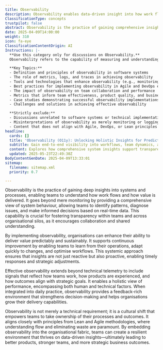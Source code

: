 ```yaml
---
title: Observability
description: Observability enables data-driven insight into how work flows and value is delivered. It supports transparency, informed decision-making, and continuous improvement across teams, products, and the business.
ClassificationType: concepts
trustpilot: false
abstract: Observability is the practice of gaining comprehensive insights into systems and processes, enabling teams to understand work flows and value delivery. It transcends traditional monitoring by offering a holistic view of system behaviour, which allows teams to identify patterns, diagnose issues, and make informed decisions based on real-time data. This capability is essential for fostering transparency and collaboration within teams and across organisational silos. By implementing observability, organisations can improve their ability to deliver value predictably and sustainably, supporting continuous improvement through learning and adaptation. It encompasses not only technical telemetry but also signals reflecting team dynamics, product experiences, and alignment with strategic goals, thus providing a complete view of performance that includes both human and technical factors. When integrated into daily practices, observability cultivates a feedback-rich environment that enhances decision-making and strengthens delivery capabilities. It represents a cultural shift that empowers teams to take ownership of their processes and outcomes, aligning with Lean and Agile principles focused on understanding flow and eliminating waste. By embedding observability into the organisational framework, teams can create a resilient environment that leverages data-driven insights, ultimately leading to improved products, stronger teams, and more strategic business outcomes.
date: 2025-04-09T14:00:00
weight: 310
icon: fa-eye
ClassificationContentOrigin: AI
Instructions: |-
  **Use this category only for discussions on Observability.**  
  Observability refers to the capability of measuring and understanding the internal states of a system based on the data it generates. It enables teams to gain insights into how work flows and how value is delivered, fostering transparency, informed decision-making, and continuous improvement across various teams, products, and the business.

  **Key Topics:**  
  - Definition and principles of observability in software systems  
  - The role of metrics, logs, and traces in achieving observability  
  - Tools and technologies that enhance observability (e.g., monitoring solutions, dashboards)  
  - Best practices for implementing observability in Agile and DevOps environments  
  - The impact of observability on team collaboration and performance  
  - Metrics that inform team effectiveness, product quality, and business outcomes  
  - Case studies demonstrating successful observability implementations  
  - Challenges and solutions in achieving effective observability  

  **Strictly exclude:**  
  - Discussions unrelated to software systems or technical implementations  
  - Misinterpretations of observability as merely monitoring or logging  
  - Content that does not align with Agile, DevOps, or Lean principles
headline:
  cards: []
  title: 'Observability (O11y): Unlocking Holistic Insights for Predictable, Data-Driven Value Delivery'
  subtitle: Gain end-to-end visibility into workflows, team dynamics, and outcomes to drive transparency, rapid learning, and continuous improvement across your organisation.
  content: Explores how comprehensive system insights support transparency, rapid feedback, and adaptive decision-making. Covers telemetry, flow analysis, value stream visibility, team dynamics, and alignment with organisational goals, drawing on data-driven approaches to enhance predictability, resilience, and continuous improvement across technical and human dimensions.
  updated: 2025-05-23T22:49:30Z
BodyContentGenDate: 2025-04-09T13:33:01
sitemap:
  filename: sitemap.xml
  priority: 0.7

---
```

Observability is the practice of gaining deep insights into systems and processes, enabling teams to understand how work flows and how value is delivered. It goes beyond mere monitoring by providing a comprehensive view of system behaviour, allowing teams to identify patterns, diagnose issues, and make informed decisions based on real-time data. This capability is crucial for fostering transparency within teams and across organisational silos, as it encourages collaboration and shared understanding.

By implementing observability, organisations can enhance their ability to deliver value predictably and sustainably. It supports continuous improvement by enabling teams to learn from their operations, adapt quickly to changes, and optimise workflows. This systemic approach ensures that insights are not just reactive but also proactive, enabling timely responses and strategic adjustments.

Effective observability extends beyond technical telemetry to include signals that reflect how teams work, how products are experienced, and how outcomes align with strategic goals. It enables a holistic view of performance, encompassing both human and technical factors. When integrated into daily practice, observability provides a feedback-rich environment that strengthens decision-making and helps organisations grow their delivery capabilities.

Observability is not merely a technical requirement; it is a cultural shift that empowers teams to take ownership of their processes and outcomes. It aligns closely with principles from Lean and Agile methodologies, where understanding flow and eliminating waste are paramount. By embedding observability into the organisational fabric, teams can create a resilient environment that thrives on data-driven insights—ultimately leading to better products, stronger teams, and more strategic business outcomes.
